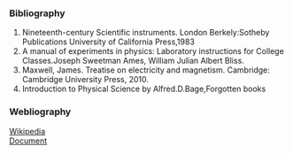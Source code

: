 ### Bibliography
<ol>
<li>Nineteenth-century Scientific instruments. London Berkely:Sotheby Publications University of California Press,1983</li>
<li>A manual of experiments in physics: Laboratory instructions for College Classes.Joseph Sweetman Ames, William Julian Albert Bliss.</li>
<li>Maxwell, James. Treatise on electricity and magnetism. Cambridge: Cambridge University Press, 2010.</li>
<li>Introduction to Physical Science by Alfred.D.Bage,Forgotten books</li>
</ol>

### Webliography
<a href="http://en.wikipedia.org/wiki/Galvanometer#Tangent_galvanometer" target="_blank">Wikipedia</a><br>
<a href="http://www.mccc.edu/%7Ehuangj/documents/gal.pdf" target="_blank">Document</a>
